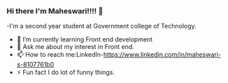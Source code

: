 ### Hi there I'm Maheswari!!!! 👋

-<i class="fa fa-graduation-cap"></i>I'm  a second year student at Government college of Technology. 
- 🌱 I’m currently learning Front end development
- 💬 Ask me about my interest in Front end.
- 📫 How to reach me:LinkedIn-https://www.linkedin.com/in/maheswari-s-8107761b0
- ⚡ Fun fact I do lot of funny things.

